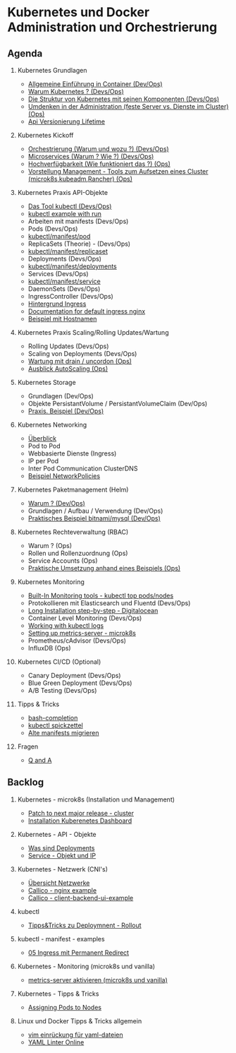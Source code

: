 # Kubernetes und Docker Administration und Orchestrierung 

## Agenda

  1. Kubernetes Grundlagen 
     * [Allgemeine Einführung in Container (Dev/Ops)](overview-docker.md)
     * [Warum Kubernetes ? (Devs/Ops)](warum-kubernetes.md)
     * [Die Struktur von Kubernetes mit seinen Komponenten (Devs/Ops)](/kubernetes/architecture.md) 
     * [Umdenken in der Administration (feste Server vs. Dienste im Cluster) (Ops)](/kubernetes/admin-change.md) 
     * [Api Versionierung Lifetime](/kubernetes/api-versionierung-lifetime.md)

  1. Kubernetes Kickoff 
     * [Orchestrierung (Warum und wozu ?) (Devs/Ops)](orchestrierung.md)
     * [Microservices (Warum ? Wie ?) (Devs/Ops)](microservices.md)
     * [Hochverfügbarkeit (Wie funktioniert das ?) (Ops)](ha.md)
     * [Vorstellung Management - Tools zum Aufsetzen eines Cluster (microk8s,kubeadm,Rancher) (Ops)](microk8s-kubeadm-rancher.md) 

  1. Kubernetes Praxis API-Objekte 
     * [Das Tool kubectl (Devs/Ops)](/kubectl/spickzettel.md)
     * [kubectl example with run](/kubectl/run-with-example.md)
     * Arbeiten mit manifests (Devs/Ops)
     * Pods (Devs/Ops)
     * [kubectl/manifest/pod](/kubectl-examples/01-pod-nginx.md)
     * ReplicaSets (Theorie) - (Devs/Ops)
     * [kubectl/manifest/replicaset](/kubectl-examples/01a-replicaset-nginx.md)
     * Deployments (Devs/Ops)
     * [kubectl/manifest/deployments](/kubectl-examples/03-nginx-deployment.md)
     * Services (Devs/Ops)
     * [kubectl/manifest/service](/kubectl-examples/03b-service.md)
     * DaemonSets (Devs/Ops)
     * IngressController (Devs/Ops)
     * [Hintergrund Ingress](/kubernetes/ingress.md) 
     * [Documentation for default ingress nginx](https://kubernetes.github.io/ingress-nginx/user-guide/nginx-configuration/configmap/)
     * [Beispiel mit Hostnamen](/kubectl-examples/04-ingress-nginx-with-hostnames.md)

  1. Kubernetes Praxis Scaling/Rolling Updates/Wartung 
     * Rolling Updates (Devs/Ops) 
     * Scaling von Deployments (Devs/Ops) 
     * [Wartung mit drain / uncordon (Ops)](/kubectl/uncordon-drain.md) 
     * [Ausblick AutoScaling (Ops)](/kubernetes/autoscaling.md) 

  1. Kubernetes Storage 
     * Grundlagen (Dev/Ops)
     * Objekte PersistantVolume / PersistantVolumeClaim (Dev/Ops) 
     * [Praxis. Beispiel (Dev/Ops)](/shared-volumes/nfs-multiple.md) 

  1. Kubernetes Networking 
     * [Überblick](/kubernetes-networks/overview.md) 
     * Pod to Pod
     * Webbasierte Dienste (Ingress) 
     * IP per Pod
     * Inter Pod Communication ClusterDNS 
     * [Beispiel NetworkPolicies](/kubernetes-network/callico/00-simple-example-multi.md)

  1. Kubernetes Paketmanagement (Helm) 
     * [Warum ? (Dev/Ops)](helm/warum.md)
     * Grundlagen / Aufbau / Verwendung (Dev/Ops)
     * [Praktisches Beispiel bitnami/mysql (Dev/Ops)](/helm/example.md) 

  1. Kubernetes Rechteverwaltung (RBAC) 
     * Warum ? (Ops)
     * Rollen und Rollenzuordnung (Ops)
     * Service Accounts (Ops)
     * [Praktische Umsetzung anhand eines Beispiels (Ops)](/kubernetes/rbac-create-user-multi.md)

  1. Kubernetes Monitoring 
     * [Built-In Monitoring tools - kubectl top pods/nodes](microk8s/metrics-server.md)
     * Protokollieren mit Elasticsearch und Fluentd (Devs/Ops)
     * [Long Installation step-by-step - Digitalocean](https://www.digitalocean.com/community/tutorials/how-to-set-up-an-elasticsearch-fluentd-and-kibana-efk-logging-stack-on-kubernetes)
     * Container Level Monitoring (Devs/Ops)
     * [Working with kubectl logs](/kubectl/logs.md)
     * [Setting up metrics-server - microk8s](/microk8s/metrics-server.md)
     * Prometheus/cAdvisor (Devs/Ops)
     * InfluxDB (Ops) 

  1. Kubernetes CI/CD (Optional) 
     * Canary Deployment (Devs/Ops) 
     * Blue Green Deployment (Devs/Ops) 
     * A/B Testing (Devs/Ops) 

  1. Tipps & Tricks 
     * [bash-completion](/kubectl/bash-completion.md) 
     * [kubectl spickzettel](/kubectl/spickzettel.md)
     * [Alte manifests migrieren](/kubectl/convert-plugin.md)
    
  1. Fragen 
     * [Q and A](/q-and-a.md)

## Backlog 

  1. Kubernetes - microk8s (Installation und Management) 
     * [Patch to next major release - cluster](microk8s/patch-next-major.md)
     * [Installation Kuberenetes Dashboard](/microk8s/dashboard.md) 

  1. Kubernetes - API - Objekte
  
     * [Was sind Deployments](/kubernetes/deployments.md)
     * [Service - Objekt und IP](/kubernetes/service.md)

  1. Kubernetes - Netzwerk (CNI's) 
     * [Übersicht Netzwerke](/kubernetes-networks/overview.md) 
     * [Callico - nginx example](/kubernetes-network/callico/00-simple-example.md)
     * [Callico - client-backend-ui-example](/kubernetes-network/callico/01-example-with-services.md)
   
  1. kubectl 
     * [Tipps&Tricks zu Deploymnent - Rollout](/kubectl/rollout.md) 
     
  1. kubectl - manifest - examples 
     * [05 Ingress mit Permanent Redirect](/kubectl-examples/05-ingress-permanent-redirect.md)

  1. Kubernetes - Monitoring (microk8s und vanilla) 
     * [metrics-server aktivieren (microk8s und vanilla)](/microk8s/metrics-server.md)

  1. Kubernetes - Tipps & Tricks 
     * [Assigning Pods to Nodes](/tipps-tricks/pods-2-nodes.md)

  1. Linux und Docker Tipps & Tricks allgemein 
     * [vim einrückung für yaml-dateien](/vim/vim-yaml.md)
     * [YAML Linter Online](http://www.yamllint.com/)
     
